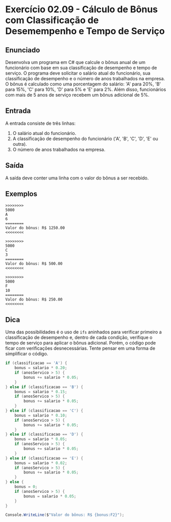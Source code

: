 # Exercício 02.09 - Cálculo de Bônus com Classificação de Desemempenho e Tempo de Serviço

## Enunciado

Desenvolva um programa em C# que calcule o bônus anual de um funcionário com base em sua classificação de desempenho e tempo de serviço. O programa deve solicitar o salário atual do funcionário, sua classificação de desempenho e o número de anos trabalhados na empresa. O bônus é calculado como uma porcentagem do salário: 'A' para 20%, 'B' para 15%, 'C' para 10%, 'D' para 5% e 'E' para 2%. Além disso, funcionários com mais de 5 anos de serviço recebem um bônus adicional de 5%.

## Entrada

A entrada consiste de três linhas:

1. O salário atual do funcionário.
2. A classificação de desempenho do funcionário ('A', 'B', 'C', 'D', 'E' ou outra).
3. O número de anos trabalhados na empresa.

## Saída

A saída deve conter uma linha com o valor do bônus a ser recebido.

## Exemplos

```plaintext
>>>>>>>>
5000
A
6
========
Valor do bônus: R$ 1250.00
<<<<<<<<

>>>>>>>>
5000
C
3
========
Valor do bônus: R$ 500.00
<<<<<<<<

>>>>>>>>
5000
F
10
========
Valor do bônus: R$ 250.00
<<<<<<<<
```

## Dica

Uma das possibilidades é o uso de `ifs` aninhados para verificar primeiro a classificação de desempenho e, dentro de cada condição, verifique o tempo de serviço para aplicar o bônus adicional. Porém, o código pode ficar com verificações desnecessárias. Tente pensar em uma forma de simplificar o código.

```csharp
if (classificacao == 'A') {
    bonus = salario * 0.20;
    if (anosServico > 5) {
        bonus += salario * 0.05;
    }
} else if (classificacao == 'B') {
    bonus = salario * 0.15;
    if (anosServico > 5) {
        bonus += salario * 0.05;
    }
} else if (classificacao == 'C') {
    bonus = salario * 0.10;
    if (anosServico > 5) {
        bonus += salario * 0.05;
    }
} else if (classificacao == 'D') {
    bonus = salario * 0.05;
    if (anosServico > 5) {
        bonus += salario * 0.05;
    }
} else if (classificacao == 'E') {
    bonus = salario * 0.02;
    if (anosServico > 5) {
        bonus += salario * 0.05;
    }
} else {
    bonus = 0;
    if (anosServico > 5) {
        bonus = salario * 0.05;
    }
}

Console.WriteLine($"Valor do bônus: R$ {bonus:F2}");
```
